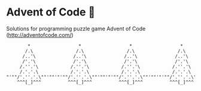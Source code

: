 Advent of Code :santa:
==============

Solutions for programming puzzle game Advent of Code (http://adventofcode.com/)

```
        *                  *                  *                  *
       /.\                /.\                /.\                /.\
      /..'\              /..'\              /..'\              /..'\
      /'.'\              /'.'\              /'.'\              /'.'\
     /.''.'\            /.''.'\            /.''.'\            /.''.'\
     /.'.'.\            /.'.'.\            /.'.'.\            /.'.'.\
"'""/'.''.'.\""'""'"'""/'.''.'.\""'""'"'""/'.''.'.\""'""'"'""/'.''.'.\""'""'
    ^^^[_]^^^          ^^^[_]^^^          ^^^[_]^^^          ^^^[_]^^^
```
